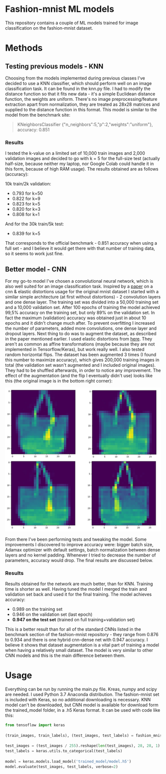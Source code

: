 # Fashion-mnist ML models

This repository contains a couple of ML models trained for image classification on the fashion-mnist dataset.

# Methods 

## Testing previous models - KNN

Choosing from the models implemented during previous classes I've decided to use
a KNN classifier, which should perform well on an image classification task.
It can be found in the knn.py file. I had to modify the distance function so that it fits
new data - it's a simple Euclidean distance function, the weights are uniform. There's no image 
preprocessing/feature extraction apart from normalization, 
they are treated as 28x28 matrices and supplied to the distance function in this format.
This model is similar to the model from the benchmark site:

> KNeighborsClassifier {"n_neighbors":5,"p":2,"weights":"uniform"}, accuracy: 0.851  

### Results

I tested the k-value on a limited set of 10,000 train images and 2,000 validation images
and decided to go with k = 5 for the full-size test (actually half-size, because neither my laptop, nor Google Colab could 
handle it in this form, because of high RAM usage). The results obtained are as follows (accuracy):

10k train/2k validation:

- 0.793 for k=50
- 0.822 for k=9
- 0.823 for k=5
- 0.820 for k=3
- 0.808 for k=1

And for the 30k train/5k test:

- 0.839 for k=5

That corresponds to the official benchmark - 0.851 accuracy when using a full set - and I believe it would get there
with that number of training data, so it seems to work just fine.

## Better model - CNN

For my go-to model I've chosen a convolutional neural network, which is also well suited for an image 
classification task. Inspired by a [paper](https://www.cs.cmu.edu/~bhiksha/courses/deeplearning/Fall.2016/pdfs/Simard.pdf) 
on a cnn & elastic distortions usage for the original mnist dataset I started with a similar simple 
architecture (at first without distortions) - 2 convolution layers and one dense layer. The training set was divided into
a 50,000 training set and a 10,000 validation set. After 100 epochs of training the model achieved 99,5% accuracy on the training set, but only
89% on the validation set. In fact the maximum (validation) accuracy was obtained just in about 10 epochs
and it didn't change much after. To prevent overfitting I increased the number of parameters, added more convolutions, one dense layer
and dropout layers. Next thing to do was to augment the dataset, as described in the paper 
mentioned earlier. I used elastic distortions from [here](https://www.kaggle.com/babbler/mnist-data-augmentation-with-elastic-distortion). 
They aren't as common as affine transformations (maybe because they are not implemented in Tensorflow/Keras), but work really well. 
I also tested random horizontal flips. The dataset has been augmented 3 times (I found this number to maximize accuracy),
which gives 200,000 training images in total (the validation set wasn't augmented and I included original images). 
They had to be shuffled afterwards, in order to notice any improvement. The effect of the augmentation (and the flip I 
eventually didn't use) looks like this (the original image is in the bottom right corner):

![Elastic distortions](images/elastic_dist.jpg)

From there I've been performing tests and tweaking the model. Some improvements I discovered to improve accuracy were: 
bigger batch size, Adamax optimizer with default settings, batch normalization between dense layers and no kernel padding. Whenever 
I tried to decrease the number of parameters, accuracy would drop. The final results are discussed below.

### Results

Results obtained for the network are much better, than for KNN. Training time is shorter as well. Having tuned the model
I merged the train and validation set back and used it for the final training. The model achieves accuracy:

- 0.989 on the training set
- 0.946 on the validation set (last epoch)
- **0.947 on the test set** (trained on full training+validation set)

This is a better result than for all of the standard CNNs listed in the benchmark section of the fashion-mnist repository -
they range from 0.876 to 0.934 and there is one hybrid cnn-dense net with 0.947 accuracy.
I believe it shows that dataset augmentation is a vital part of training a model when having a relatively small dataset. 
The model is very similar to other CNN models and this is the main difference between them.

# Usage 

Everything can be run by running the main.py file. Kreas, numpy and scipy
are needed. I used Python 3.7 Anaconda distribution. The fashion-mnist set is included with Keras, 
so no additional downloading is necessary. KNN model can't be downloaded, but CNN model is available for download 
form the trained_model folder, in a .h5 Keras format. It can be used with code like this:
```python
from tensoflow import keras

(train_images, train_labels), (test_images, test_labels) = fashion_mnist.load_data()

test_images = (test_images / 255).reshape(len(test_images), 28, 28, 1)
test_labels = keras.utils.to_categorical(test_labels)

model = keras.models.load_model('trained_model/model.h5')
model.evaluate(test_images, test_labels, verbose=2)
```
